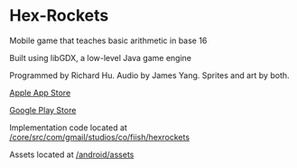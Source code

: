 # Hex-Rockets
Mobile game that teaches basic arithmetic in base 16

Built using libGDX, a low-level Java game engine

Programmed by Richard Hu. Audio by James Yang. Sprites and art by both.

[Apple App Store](https://itunes.apple.com/us/app/hex-rockets/id1438666285?ls=1&mt=8)

[Google Play Store](https://play.google.com/store/apps/details?id=com.gmail.studios.co.fiish.hexrockets)

Implementation code located at [/core/src/com/gmail/studios/co/fiish/hexrockets](/core/src/com/gmail/studios/co/fiish/hexrockets)

Assets located at [/android/assets](/android/assets)

